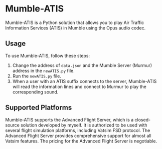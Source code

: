 # Mumble-ATIS

Mumble-ATIS is a Python solution that allows you to play Air Traffic Information Services (ATIS) in Mumble using the Opus audio codec.

## Usage

To use Mumble-ATIS, follow these steps:

1. Change the address of `data.json` and the Mumble Server (Murmur) address in the `newATIS.py` file.
2. Run the `newATIS.py` file.
3. When a user with an ATIS suffix connects to the server, Mumble-ATIS will read the information lines and connect to Murmur to play the corresponding sound.

## Supported Platforms

Mumble-ATIS supports the Advanced Flight Server, which is a closed-source solution developed by myself. It is authorized to be used with several flight simulation platforms, including Vatsim FSD protocol. The Advanced Flight Server provides comprehensive support for almost all Vatsim features. The pricing for the Advanced Flight Server is negotiable.
